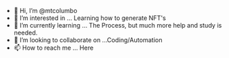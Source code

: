 - 👋 Hi, I’m @mtcolumbo
- 👀 I’m interested in ... Learning how to generate NFT's
- 🌱 I’m currently learning ... The Process, but much more help and study is needed.
- 💞️ I’m looking to collaborate on ...Coding/Automation
- 📫 How to reach me ... Here

<!---
mtcolumbo/mtcolumbo is a ✨ special ✨ repository because its `README.md` (this file) appears on your GitHub profile.
You can click the Preview link to take a look at your changes.
--->
